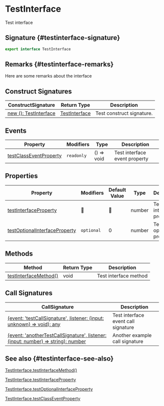 # TestInterface

Test interface

## Signature {#testinterface-signature}

```typescript
export interface TestInterface
```

## Remarks {#testinterface-remarks}

Here are some remarks about the interface

## Construct Signatures

| ConstructSignature                                                                     | Return Type                                                     | Description               |
| -------------------------------------------------------------------------------------- | --------------------------------------------------------------- | ------------------------- |
| [new (): TestInterface](docs/simple-suite-test/testinterface-_new_-constructsignature) | [TestInterface](docs/simple-suite-test/testinterface-interface) | Test construct signature. |

## Events

| Property                                                                                                | Modifiers             | Type          | Description                   |
| ------------------------------------------------------------------------------------------------------- | --------------------- | ------------- | ----------------------------- |
| [testClassEventProperty](docs/simple-suite-test/testinterface-testclasseventproperty-propertysignature) | <code>readonly</code> | () =&gt; void | Test interface event property |

## Properties

| Property                                                                                                              | Modifiers             | Default Value | Type   | Description             |
| --------------------------------------------------------------------------------------------------------------------- | --------------------- | ------------- | ------ | ----------------------- |
| [testInterfaceProperty](docs/simple-suite-test/testinterface-testinterfaceproperty-propertysignature)                 | 📝                    | 📝            | number | Test interface property |
| [testOptionalInterfaceProperty](docs/simple-suite-test/testinterface-testoptionalinterfaceproperty-propertysignature) | <code>optional</code> | 0             | number | Test optional property  |

## Methods

| Method                                                                                            | Return Type | Description           |
| ------------------------------------------------------------------------------------------------- | ----------- | --------------------- |
| [testInterfaceMethod()](docs/simple-suite-test/testinterface-testinterfacemethod-methodsignature) | void        | Test interface method |

## Call Signatures

| CallSignature                                                                                                                                   | Description                         |
| ----------------------------------------------------------------------------------------------------------------------------------------------- | ----------------------------------- |
| [(event: 'testCallSignature', listener: (input: unknown) => void): any](docs/simple-suite-test/testinterface-_call_-callsignature)              | Test interface event call signature |
| [(event: 'anotherTestCallSignature', listener: (input: number) => string): number](docs/simple-suite-test/testinterface-_call__1-callsignature) | Another example call signature      |

## See also {#testinterface-see-also}

[TestInterface.testInterfaceMethod()](docs/simple-suite-test/testinterface-testinterfacemethod-methodsignature)

[TestInterface.testInterfaceProperty](docs/simple-suite-test/testinterface-testinterfaceproperty-propertysignature)

[TestInterface.testOptionalInterfaceProperty](docs/simple-suite-test/testinterface-testoptionalinterfaceproperty-propertysignature)

[TestInterface.testClassEventProperty](docs/simple-suite-test/testinterface-testclasseventproperty-propertysignature)
